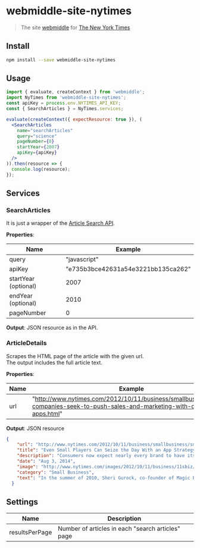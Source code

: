# webmiddle-site-nytimes

> The site [webmiddle](https://github.com/webmiddle/webmiddle) for [The New York Times](https://www.nytimes.com)

## Install

```bash
npm install --save webmiddle-site-nytimes
```

## Usage

```jsx
import { evaluate, createContext } from 'webmiddle';
import NyTimes from 'webmiddle-site-nytimes';
const apiKey = process.env.NYTIMES_API_KEY;
const { SearchArticles } = NyTimes.services;

evaluate(createContext({ expectResource: true }), (
  <SearchArticles
    name="searchArticles"
    query="science"
    pageNumber={0}
    startYear={2007}
    apiKey={apiKey}
  />
)).then(resource => {
  console.log(resource);
});
```

## Services

### SearchArticles

It is just a wrapper of the [Article Search API](https://developer.nytimes.com/article_search_v2.json). 

**Properties**:

Name                   | Example
-----------------------|-------------------------------------
query                  | "javascript"
apiKey                 | "e735b3bce42631a54e3221bb135ca262"
startYear (optional)   | 2007
endYear (optional)     | 2010
pageNumber             | 0

**Output**: JSON resource as in the API.

### ArticleDetails

Scrapes the HTML page of the article with the given url.  
The output includes the full article text.

**Properties**:

Name        | Example
------------|-------------------------------------
url         | "http://www.nytimes.com/2012/10/11/business/smallbusiness/small-companies-seek-to-push-sales-and-marketing-with-own-apps.html"

**Output**: JSON resource

```json
{
    "url": "http://www.nytimes.com/2012/10/11/business/smallbusiness/small-companies-seek-to-push-sales-and-marketing-with-own-apps.html",
    "title": "Even Small Players Can Seize the Day With an App Strategy",
    "description": "Consumers now expect nearly every brand to have its own app, and small businesses feel pressured to create and publish them.",
    "date": "Aug 3, 2014",
    "image": "http://www.nytimes.com/images/2012/10/11/business/11sbiz/11sbiz-thumbStandard.jpg",
    "category": "Small Business",
    "text": "In the summer of 2010, Sheri Gurock, co-founder of Magic Beans, a retailer specializing in toys and baby gear, decided..."
  }
```

## Settings

Name           | Description
---------------|--------------------------------------------------
resultsPerPage | Number of articles in each "search articles" page
